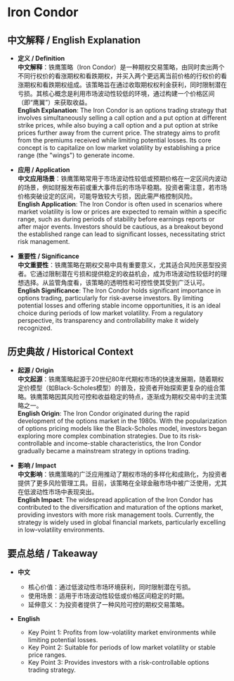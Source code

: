 # Iron Condor

## 中文解释 / English Explanation

* **定义 / Definition**  
  **中文解释**：铁鹰策略（Iron Condor）是一种期权交易策略，由同时卖出两个不同行权价的看涨期权和看跌期权，并买入两个更远离当前价格的行权价的看涨期权和看跌期权组成。该策略旨在通过收取期权权利金获利，同时限制潜在亏损。其核心概念是利用市场波动性较低的环境，通过构建一个价格区间（即“鹰翼”）来获取收益。  
  **English Explanation**: The Iron Condor is an options trading strategy that involves simultaneously selling a call option and a put option at different strike prices, while also buying a call option and a put option at strike prices further away from the current price. The strategy aims to profit from the premiums received while limiting potential losses. Its core concept is to capitalize on low market volatility by establishing a price range (the "wings") to generate income.

* **应用 / Application**  
  **中文应用场景**：铁鹰策略常用于市场波动性较低或预期价格在一定区间内波动的场景，例如财报发布前或重大事件后的市场平稳期。投资者需注意，若市场价格突破设定的区间，可能导致较大亏损，因此需严格控制风险。  
  **English Application**: The Iron Condor is often used in scenarios where market volatility is low or prices are expected to remain within a specific range, such as during periods of stability before earnings reports or after major events. Investors should be cautious, as a breakout beyond the established range can lead to significant losses, necessitating strict risk management.

* **重要性 / Significance**  
  **中文重要性**：铁鹰策略在期权交易中具有重要意义，尤其适合风险厌恶型投资者。它通过限制潜在亏损和提供稳定的收益机会，成为市场波动性较低时的理想选择。从监管角度看，该策略的透明性和可控性使其受到广泛认可。  
  **English Significance**: The Iron Condor holds significant importance in options trading, particularly for risk-averse investors. By limiting potential losses and offering stable income opportunities, it is an ideal choice during periods of low market volatility. From a regulatory perspective, its transparency and controllability make it widely recognized.

## 历史典故 / Historical Context

* **起源 / Origin**  
  **中文起源**：铁鹰策略起源于20世纪80年代期权市场的快速发展期，随着期权定价模型（如Black-Scholes模型）的普及，投资者开始探索更复杂的组合策略。铁鹰策略因其风险可控和收益稳定的特点，逐渐成为期权交易中的主流策略之一。  
  **English Origin**: The Iron Condor originated during the rapid development of the options market in the 1980s. With the popularization of options pricing models like the Black-Scholes model, investors began exploring more complex combination strategies. Due to its risk-controllable and income-stable characteristics, the Iron Condor gradually became a mainstream strategy in options trading.

* **影响 / Impact**  
  **中文影响**：铁鹰策略的广泛应用推动了期权市场的多样化和成熟化，为投资者提供了更多风险管理工具。目前，该策略在全球金融市场中被广泛使用，尤其在低波动性市场中表现突出。  
  **English Impact**: The widespread application of the Iron Condor has contributed to the diversification and maturation of the options market, providing investors with more risk management tools. Currently, the strategy is widely used in global financial markets, particularly excelling in low-volatility environments.

## 要点总结 / Takeaway

* **中文**  
  - 核心价值：通过低波动性市场环境获利，同时限制潜在亏损。  
  - 使用场景：适用于市场波动性较低或价格区间稳定的时期。  
  - 延伸意义：为投资者提供了一种风险可控的期权交易策略。  

* **English**  
  - Key Point 1: Profits from low-volatility market environments while limiting potential losses.  
  - Key Point 2: Suitable for periods of low market volatility or stable price ranges.  
  - Key Point 3: Provides investors with a risk-controllable options trading strategy.